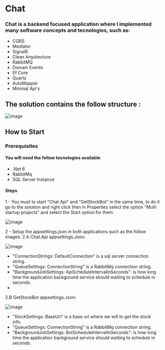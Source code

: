 # Chat
### Chat is a backend focused application where I implemented many software concepts and tecnologies, such as: 
* CQRS
* Mediator
* SignalR
* Clean Arquitecture
* RabbitMQ
* Domain Events
* Ef Core
* Quartz
* AutoMapper
* Minimal Api's

## The solution contains the follow structure :
![image](https://user-images.githubusercontent.com/13359384/205627209-514b8945-973f-4e3e-ba73-8a7cd351e12f.png)

## How to Start

### Prerequisites

#### You will need the follow tecnologies available

* .Net 6
* RabbitMq 
* SQL Server Instance

#### Steps

1 - You must to start "Chat.Api" and "GetStockBot" in the same time, to do it go to the solution and right click then in Properties select the option "Multi startup projects" and select the Start option for them:

![image](https://user-images.githubusercontent.com/13359384/205627974-3850e4e6-a26b-4356-beef-2a043195b4f2.png)

2 - Setup the appsettings.json in both applications such as the follow images:
2.A Chat.Api appsettings.Json:

![image](https://user-images.githubusercontent.com/13359384/205629499-1c99fa37-29ee-4d37-b6c9-67b5f0cf8949.png)

- "ConnectionStrings: DefaultConnection" is a sql server connection string.
- "QueueSettings: ConnectionString" is a RabbitMq connection string.
- "BackgroundJobSettings: ApiScheduleIntervalInSeconds": is how long time the application background service should waiting to schedule in seconds.
- 
2.B GetStockBot appsettings.Json:

![image](https://user-images.githubusercontent.com/13359384/205630285-e9e59531-d3af-4415-b1d2-e57f6da263da.png)


- "StockSettings: BaseUrl" is a base url where we will to get the stock info.
- "QueueSettings: ConnectionString" is a RabbitMq connection string.
- "BackgroundJobSettings: BotScheduleIntervalInSeconds": is how long time the application background service should waiting to schedule in seconds.

